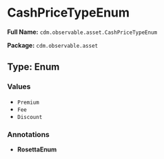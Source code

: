 # CashPriceTypeEnum

**Full Name:** `cdm.observable.asset.CashPriceTypeEnum`

**Package:** `cdm.observable.asset`

## Type: Enum

### Values

- `Premium`
- `Fee`
- `Discount`
### Annotations

- **RosettaEnum**

